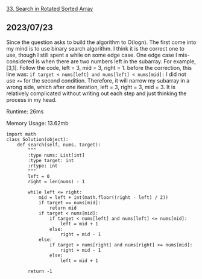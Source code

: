 [33. Search in Rotated Sorted Array](https://leetcode.com/problems/search-in-rotated-sorted-array/description/)
## 2023/07/23
Since the question asks to build the algorithm to O(logn). The first come into my mind is to use binary search algorithm. I think it is the correct one to use, though I still spent a while on some edge case. One edge case I mis-considered is when there are two numbers left in the subarray. 
For example, [3,1]. Follow the code, left = 3, mid = 3, right = 1. before the correction, this line was: ```if target < nums[left] and nums[left] < nums[mid]:``` I did not use ```<=``` for the second condition. Therefore, it will narrow my subarray in a wrong side, which after one iteration, 
left = 3, right = 3, mid = 3. 
It is relatively complicated without writing out each step and just thinking the process in my head. 

Runtime: 26ms

Memory Usage: 13.62mb
```
import math
class Solution(object):
    def search(self, nums, target):
        """
        :type nums: List[int]
        :type target: int
        :rtype: int
        """
        left = 0
        right = len(nums) - 1
        
        while left <= right:
            mid = left + int(math.floor((right - left) / 2))
            if target == nums[mid]:
                return mid
            if target < nums[mid]:
                if target < nums[left] and nums[left] <= nums[mid]:
                    left = mid + 1
                else:
                    right = mid - 1
            else:
                if target > nums[right] and nums[right] >= nums[mid]:
                    right = mid - 1
                else:
                    left = mid + 1

        return -1
```
